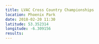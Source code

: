 ```yaml
---
title: LVAC Cross Country Championships
location: Phoenix Park
date: 2018-02-20 11:30
latitude: 53.352314
longitude: -6.309156
results:
---
```

